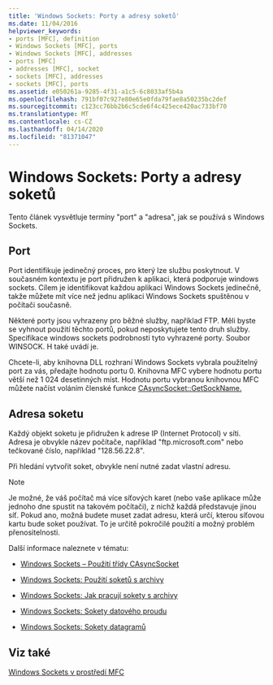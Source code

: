 ```yaml
---
title: 'Windows Sockets: Porty a adresy soketů'
ms.date: 11/04/2016
helpviewer_keywords:
- ports [MFC], definition
- Windows Sockets [MFC], ports
- Windows Sockets [MFC], addresses
- ports [MFC]
- addresses [MFC], socket
- sockets [MFC], addresses
- sockets [MFC], ports
ms.assetid: e050261a-9285-4f31-a1c5-6c8033af5b4a
ms.openlocfilehash: 791bf07c927e80e65e0fda79fae8a50235bc2def
ms.sourcegitcommit: c123cc76bb2b6c5cde6f4c425ece420ac733bf70
ms.translationtype: MT
ms.contentlocale: cs-CZ
ms.lasthandoff: 04/14/2020
ms.locfileid: "81371047"
---
```

# <a name="windows-sockets-ports-and-socket-addresses"></a>Windows Sockets: Porty a adresy soketů

Tento článek vysvětluje termíny "port" a "adresa", jak se používá s Windows Sockets.

## <a name="port"></a><a name="_core_port"></a>Port

Port identifikuje jedinečný proces, pro který lze službu poskytnout. V současném kontextu je port přidružen k aplikaci, která podporuje windows sockets. Cílem je identifikovat každou aplikaci Windows Sockets jedinečně, takže můžete mít více než jednu aplikaci Windows Sockets spuštěnou v počítači současně.

Některé porty jsou vyhrazeny pro běžné služby, například FTP. Měli byste se vyhnout použití těchto portů, pokud neposkytujete tento druh služby. Specifikace windows sockets podrobnosti tyto vyhrazené porty. Soubor WINSOCK. H také uvádí je.

Chcete-li, aby knihovna DLL rozhraní Windows Sockets vybrala použitelný port za vás, předajte hodnotu portu 0. Knihovna MFC vybere hodnotu portu větší než 1 024 desetinných míst. Hodnotu portu vybranou knihovnou MFC můžete načíst voláním členské funkce [CAsyncSocket::GetSockName.](../mfc/reference/casyncsocket-class.md#getsockname)

## <a name="socket-address"></a><a name="_core_socket_address"></a>Adresa soketu

Každý objekt soketu je přidružen k adrese IP (Internet Protocol) v síti. Adresa je obvykle název počítače, například "ftp.microsoft.com" nebo tečkované číslo, například "128.56.22.8".

Při hledání vytvořit soket, obvykle není nutné zadat vlastní adresu.

> [!NOTE]
> Je možné, že váš počítač má více síťových karet (nebo vaše aplikace může jednoho dne spustit na takovém počítači), z nichž každá představuje jinou síť. Pokud ano, možná budete muset zadat adresu, která určí, kterou síťovou kartu bude soket používat. To je určitě pokročilé použití a možný problém přenositelnosti.

Další informace naleznete v tématu:

- [Windows Sockets – Použití třídy CAsyncSocket](../mfc/windows-sockets-using-class-casyncsocket.md)

- [Windows Sockets: Použití soketů s archivy](../mfc/windows-sockets-using-sockets-with-archives.md)

- [Windows Sockets: Jak pracují sokety s archivy](../mfc/windows-sockets-how-sockets-with-archives-work.md)

- [Windows Sockets: Sokety datového proudu](../mfc/windows-sockets-stream-sockets.md)

- [Windows Sockets: Sokety datagramů](../mfc/windows-sockets-datagram-sockets.md)

## <a name="see-also"></a>Viz také

[Windows Sockets v prostředí MFC](../mfc/windows-sockets-in-mfc.md)
